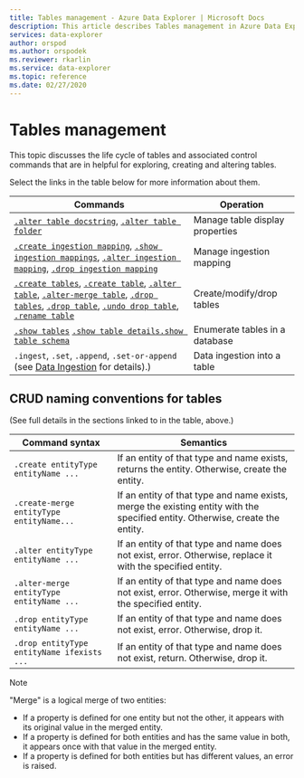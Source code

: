 ```yaml
---
title: Tables management - Azure Data Explorer | Microsoft Docs
description: This article describes Tables management in Azure Data Explorer.
services: data-explorer
author: orspod
ms.author: orspodek
ms.reviewer: rkarlin
ms.service: data-explorer
ms.topic: reference
ms.date: 02/27/2020
---
```

# Tables management

This topic discusses the life cycle of tables and associated control commands that are in helpful for exploring, creating and altering tables.

Select the links in the table below for more information about them.

| Commands                                                                                                                 | Operation                       |
|--------------------------------------------------------------------------------------------------------------------------|---------------------------------|
| [`.alter table docstring`](alter-table-docstring-command.md), [`.alter table folder`](alter-table-folder-command.md)                                                                                                                                                                                                   | Manage table display properties |
| [`.create ingestion mapping`](create-ingestion-mapping-command.md), [`.show ingestion mappings`](show-ingestion-mapping-command.md), [`.alter ingestion mapping`](alter-ingestion-mapping-command.md), [`.drop ingestion mapping`](drop-ingestion-mapping-command.md)                                                                    | Manage ingestion mapping        |
| [`.create tables`](create-tables-command.md), [`.create table`](create-table-command.md), [`.alter table`](alter-table-command.md), [`.alter-merge table`](alter-table-command.md), [`.drop tables`](drop-table-command.md), [`.drop table`](drop-table-command.md), [`.undo drop table`](undo-drop-table-command.md), [`.rename table`](rename-table-command.md) | Create/modify/drop tables       |
| [`.show tables`](show-tables-command.md) [`.show table details`](show-table-details-command.md)[`.show table schema`](show-table-schema-command.md)                                                                                      | Enumerate tables in a database  |
| `.ingest`, `.set`, `.append`, `.set-or-append` (see [Data Ingestion](../../ingest-data-overview.md#kusto-query-language-ingest-control-commands) for details).)                                                                                                                                                                                      | Data ingestion into a table     |

## CRUD naming conventions for tables 
(See full details in the sections linked to in the table, above.)
 
| Command syntax                             | Semantics                                                                                                             |
|--------------------------------------------|-----------------------------------------------------------------------------------------------------------------------|
| `.create entityType entityName ...`        | If an entity of that type and name exists, returns the entity. Otherwise, create the entity.                          |
| `.create-merge entityType entityName...`   | If an entity of that type and name exists, merge the existing entity with the specified entity. Otherwise, create the entity. |
| `.alter entityType entityName ...`         | If an entity of that type and name does not exist, error. Otherwise, replace it with the specified entity.            |
| `.alter-merge entityType entityName ...`   | If an entity of that type and name does not exist, error. Otherwise, merge it with the specified entity.              |
| `.drop entityType entityName ...`          | If an entity of that type and name does not exist, error. Otherwise, drop it.                                         |
| `.drop entityType entityName ifexists ...` | If an entity of that type and name does not exist, return. Otherwise, drop it.                                        |
 
> [!NOTE]
> "Merge" is a logical merge of two entities:
>
> * If a property is defined for one entity but not the other, it appears with its original value in the merged entity.
> * If a property is defined for both entities and has the same value in both, it appears once with that value in the merged entity.
> * If a property is defined for both entities but has different values, an error is raised.